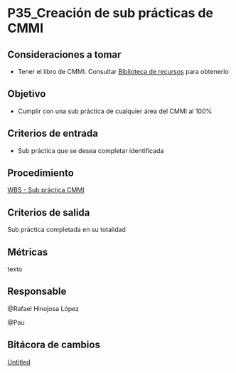 # P35_Creación de sub prácticas de CMMI

## **Consideraciones a tomar**

- Tener el libro de CMMI. Consultar [Biblioteca de recursos](../../Mejora%20continua%20180f52fe2fc3469896180891cb8545fb/Biblioteca%20de%20recursos%20d96c2fa60cae4c4885b4773676c24863.md) para obtenerlo

## **Objetivo**

- Cumplir con una sub práctica de cualquier área del CMMI al 100%

## **Criterios de entrada**

- Sub práctica que se desea completar identificada

## **Procedimiento**

[WBS - Sub práctica CMMI](P35_Creacio%CC%81n%20de%20sub%20pra%CC%81cticas%20de%20CMMI%2005ab45b7eb16405ca6c67ad4b5d7a19f/WBS%20-%20Sub%20pra%CC%81ctica%20CMMI%20244b6f2f66ed40a19dd232e84127c457.csv)

## **Criterios de salida**

Sub práctica completada en su totalidad

## **Métricas**

texto

## **Responsable**

@Rafael Hinojosa López 

@Pau 

## Bitácora de cambios

[Untitled](P35_Creacio%CC%81n%20de%20sub%20pra%CC%81cticas%20de%20CMMI%2005ab45b7eb16405ca6c67ad4b5d7a19f/Untitled%20Database%208383657b01e1434c8c38a771f912f640.csv)